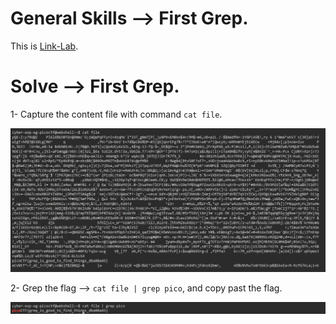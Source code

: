 # General Skills --> First Grep.
This is [Link-Lab](https://play.picoctf.org/practice/challenge/85?category=5&page=2).
# Solve --> First Grep.
1- Capture the content file with command `cat file`.
<br />

![0](screenshots/0.png)
<br />

2- Grep the flag --> `cat file | grep pico`, and copy past the flag.
<br />

![1](screenshots/1.png)
<br />